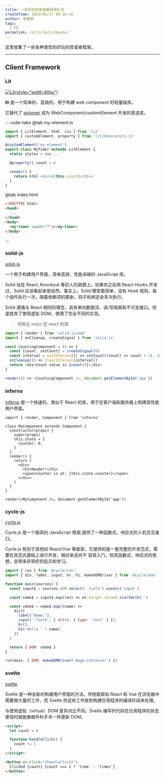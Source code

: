 ```yaml
---
title: 一些好玩的库或者框架汇总
createTime: 2022/05/27 09:16:16
author: 李嘉明
tags:
  - FE
permalink: /article/ci39ae1o/
---
```


这里收集了一些各种类型的好玩的库或者框架。

<!-- more -->

---

## Client Framework

### Lit

[![Lit](https://lit.dev/images/logo.svg){style="width:40px"}](https://lit.dev/)

**lit** 是一个简单的、高效的、用于构建 web component 的轻量级库。

它替代了 [polymer](https://github.com/Polymer/polymer) 成为 WebComponent/customElement 开发的首选库。

::: code-tabs
@tab my-element.ts

```ts
import { LitElement, html, css } from 'lit'
import { customElement, property } from 'lit/decorators.js'

@customElement('my-element')
export class MyTimer extends LitElement {
  static styles = css`...`

  @property() count = 0

  render() {
    return html`<div>${this.count}</div>`
  }
}
```

@tab index.html

```html
<!DOCTYPE html>
<head>
  ...
</head>
<body>
  <my-timer count="7"></my-timer>
</body>
```

:::

### solid-js

[solid-js](https://www.solidjs.com/)

一个用于构建用户界面，简单高效、性能卓越的 JavaScript 库。

Solid 站在 React, Knockout 等巨人的肩膀上。如果你之前用 React Hooks 开发过，Solid 应该看起来很自然。事实上，Solid 模型更简单，没有 Hook 规则。每个组件执行一次，随着依赖项的更新，钩子和绑定会多次执行。

Solid 遵循与 React 相同的理念，具有单向数据流、读/写隔离和不可变接口。但是放弃了使用虚拟 DOM，使用了完全不同的实现。

> 号称比 react 还 react 的库

```ts
import { render } from 'solid-js/web'
import { onCleanup, createSignal } from 'solid-js'

const CountingComponent = () => {
  const [count, setCount] = createSignal(0)
  const interval = setInterval(() => setCount((count) => count + 1), 1000)
  onCleanup(() => clearInterval(interval))
  return <div>Count value is {count()}</div>
}

render(() => <CountingComponent />, document.getElementById('app'))
```

### inferno

[inferno](https://www.infernojs.org/) 是一个快速的、类似于 React 的库，用于在客户端和服务器上构建高性能用户界面。

```tsx
import { render, Component } from 'inferno'

class MyComponent extends Component {
  constructor(props) {
    super(props)
    this.state = {
      counter: 0,
    }
  }
  render() {
    return (
      <div>
        <h1>Header!</h1>
        <span>Counter is at: {this.state.counter}</span>
      </div>
    )
  }
}

render(<MyComponent />, document.getElementById('app'))
```

### cycle-js

[cycle.js](https://cycle.js.org/)

Cycle.js 是一个极简的 JavaScript 框架,提供了一种函数式，响应式的人机交互接口。

Cycle.js 有别于其他如 React/Vue 等框架，它提供的是一套完整的开发范式，需要在其范式基础上进行开发，相对来说并不
容易入门，但其函数式、响应式的思想，会带来非常好的启示和学习。

```js
import { run } from '@cycle/run'
import { div, label, input, hr, h1, makeDOMDriver } from '@cycle/dom'

function main(sources) {
  const input$ = sources.DOM.select('.field').events('input')

  const name$ = input$.map((ev) => ev.target.value).startWith('')

  const vdom$ = name$.map((name) =>
    div([
      label('Name:'),
      input('.field', { attrs: { type: 'text' } }),
      hr(),
      h1('Hello ' + name),
    ])
  )

  return { DOM: vdom$ }
}

run(main, { DOM: makeDOMDriver('#app-container') })
```

### svelte

[svelte](https://svelte.dev/)

Svelte 是一种全新的构建用户界面的方法。传统框架如 React 和 Vue 在浏览器中需要做大量的工作，而 Svelte 将这些工作放到构建应用程序的编译阶段来处理。

与使用虚拟（virtual）DOM 差异对比不同。Svelte 编写的代码在应用程序的状态更改时就能像做外科手术一样更新 DOM。

```html
<script>
  let count = 0

  function handleClick() {
    count += 1
  }
</script>

<button on:click="{handleClick}">
  Clicked {count} {count === 1 ? 'time' : 'times'}
</button>
```
